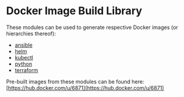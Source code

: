 # Docker Image Build Library

These modules can be used to generate respective Docker images (or hierarchies
thereof):
 
- [ansible](images/ansible)
- [helm](images/helm)
- [kubectl](images/kubectl)
- [python](images/python)
- [terraform](images/terraform)

Pre-built images from these modules can be found here:
[https://hub.docker.com/u/6871](https://hub.docker.com/u/6871)
